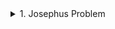 <details>
<summary>1. Josephus Problem</summary>

The Josephus problem is a famous theoretical problem in mathematics and computer science. It goes as follows:

Suppose there are n people standing in a circle, numbered from 1 to n. Starting from person 1, a process eliminates every kth person around the circle until only one person remains. The goal is to determine the position of the last person remaining.

This problem has applications in various areas, including computer science, game theory, and cryptography. It is often used to illustrate concepts such as recursion, mathematical induction, and modular arithmetic.

### Example
Let's illustrate the Josephus problem with an example:

Suppose there are 7 people standing in a circle, and we eliminate every 3rd person:

1. Start with person 1.
2. Eliminate person 3 (1, 2, 3, 4, 5, 6, 7).
3. Eliminate person 6 (1, 2, 3, 4, 5, 6, 7).
4. Eliminate person 2 (1, 2, 4, 5, 6, 7).
5. Eliminate person 7 (1, 2, 4, 5, 6, 7).
6. Eliminate person 5 (1, 2, 4, 5, 6, 7).

The last person remaining is person 4.

### Solving the Problem
The Josephus problem can be solved using various approaches, including:

- **Iterative Simulation**: Simulating the elimination process until only one person remains.
- **Mathematical Formulas**: Deriving formulas to directly compute the position of the last person.
- **Recursive Algorithms**: Implementing recursive algorithms to solve the problem efficiently.
  
### Implementation
Python implementation of the Josephus problem using recursion:

```python
def josephus(n, k):
    if n == 1:
        return 1
    return (josephus(n - 1, k) + k - 1) % n + 1

# Example:
n = 7  # Number of individuals
k = 3  # Elimination interval
print("Last survivor's position:", josephus(n, k))
```

This implementation efficiently computes the position of the last person remaining in the circle.

### Conclusion
The Josephus problem is a fascinating and classic problem with diverse applications and solutions. It provides valuable insights into algorithmic thinking and computational complexity analysis.

</details>
